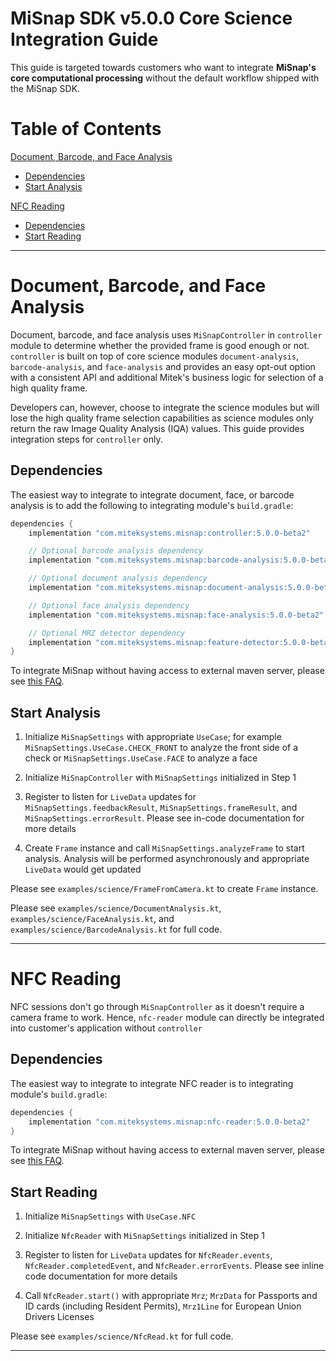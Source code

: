 # MiSnap SDK v5.0.0 Core Science Integration Guide

This guide is targeted towards customers who want to integrate **MiSnap's core computational processing** without the default workflow shipped with the MiSnap SDK.

# Table of Contents
[Document, Barcode, and Face Analysis](#document-barcode-and-face-analysis)
* [Dependencies](#dependencies)
* [Start Analysis](#start-analysis)

[NFC Reading](#nfc-reading)
* [Dependencies](#dependencies-1)
* [Start Reading](#start-reading)

- - - - 

# Document, Barcode, and Face Analysis

Document, barcode, and face analysis uses `MiSnapController` in `controller` module to determine whether the provided frame is good enough or not. `controller` is built on top of core science modules `document-analysis`, `barcode-analysis`, and `face-analysis` and provides an easy opt-out option with a consistent API and additional Mitek's business logic for selection of a high quality frame.

Developers can, however, choose to integrate the science modules but will lose the high quality frame selection capabilities as science modules only return the raw Image Quality Analysis (IQA) values. This guide provides integration steps for `controller` only.

## Dependencies 

The easiest way to integrate to integrate document, face, or barcode analysis is to add the following to integrating module's `build.gradle`:
```groovy
dependencies {
    implementation "com.miteksystems.misnap:controller:5.0.0-beta2"

    // Optional barcode analysis dependency
    implementation "com.miteksystems.misnap:barcode-analysis:5.0.0-beta2"

    // Optional document analysis dependency
    implementation "com.miteksystems.misnap:document-analysis:5.0.0-beta2"

    // Optional face analysis dependency
    implementation "com.miteksystems.misnap:face-analysis:5.0.0-beta2"

    // Optional MRZ detector dependency
    implementation "com.miteksystems.misnap:feature-detector:5.0.0-beta2"
}
```

To integrate MiSnap without having access to external maven server, please see [this FAQ](../README.md#how-to-integrate-misnap-sdk-without-having-access-to-maven).

## Start Analysis

1. Initialize `MiSnapSettings` with appropriate `UseCase`; for example `MiSnapSettings.UseCase.CHECK_FRONT` to analyze the front side of a check or `MiSnapSettings.UseCase.FACE` to analyze a face

2. Initialize `MiSnapController` with `MiSnapSettings` initialized in Step 1

3. Register to listen for `LiveData` updates for `MiSnapSettings.feedbackResult`, `MiSnapSettings.frameResult`, and `MiSnapSettings.errorResult`. Please see in-code documentation for more details

4. Create `Frame` instance and call `MiSnapSettings.analyzeFrame` to start analysis. Analysis will be performed asynchronously and appropriate `LiveData` would get updated

Please see `examples/science/FrameFromCamera.kt` to create `Frame` instance.

Please see `examples/science/DocumentAnalysis.kt`, `examples/science/FaceAnalysis.kt`, and `examples/science/BarcodeAnalysis.kt` for full code.

- - - -

# NFC Reading

NFC sessions don't go through `MiSnapController` as it doesn't require a camera frame to work. Hence, `nfc-reader` module can directly be integrated into customer's application without `controller`

## Dependencies

The easiest way to integrate to integrate NFC reader is to integrating module's `build.gradle`:
```groovy
dependencies {
    implementation "com.miteksystems.misnap:nfc-reader:5.0.0-beta2"
}
```

To integrate MiSnap without having access to external maven server, please see [this FAQ](../README.md#how-to-integrate-misnap-sdk-without-having-access-to-maven).

## Start Reading

1. Initialize `MiSnapSettings` with `UseCase.NFC`

2. Initialize `NfcReader` with `MiSnapSettings` initialized in Step 1

3. Register to listen for `LiveData` updates for `NfcReader.events`, `NfcReader.completedEvent`, and `NfcReader.errorEvents`. Please see inline code documentation for more details

4. Call `NfcReader.start()` with appropriate `Mrz`; `MrzData` for Passports and ID cards (including Resident Permits), `Mrz1Line` for European Union Drivers Licenses

Please see `examples/science/NfcRead.kt` for full code.

- - - -

